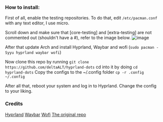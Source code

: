 ### How to install:

First of all, enable the testing repositories. To do that, edit ``/etc/pacman.conf`` with any text editor, I use micro. 

Scroll down and make sure that [core-testing] and [extra-testing] are not commented out (shouldn't have a #), refer to the image below.
![image](https://github.com/deltaALT/hyprland-dots/assets/154239532/8d52c698-d409-40d2-b0aa-588b30c94427)

After that update Arch and install Hyprland, Waybar and wofi (```sudo pacman -Syyu hyprland waybar wofi```)

Now clone this repo by running ```git clone https://github.com/deltaALT/hyprland-dots```
cd into it by doing ```cd hyprland-dots```
Copy the configs to the ~/.config folder ```cp -r .config ~/.config```

After all that, reboot your system and log in to Hyprland. Change the config to your liking.

### Credits
[Hyprland](https://hyprland.org/)
[Waybar](https://github.com/Alexays/Waybar)
[Wofi](https://hg.sr.ht/~scoopta/wofi)
[The original repo](https://github.com/unkn0wncvm1/dotfiles)
